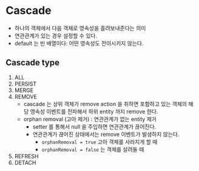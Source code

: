 # Cascade
- 하나의 객체에서 다음 객체로 영속성을 흘려보내준다는 의미
- 연관관계가 있는 경우 설정할 수 있다.
- default 는 빈 배열이다: 어떤 영속성도 전이시키지 않는다.

## Cascade type
1. ALL
2. PERSIST
3. MERGE
4. REMOVE
   - cascade 는 상위 객체가 remove action 을 취하면 포함하고 있는 객체의 해당 영속성 이벤트를 전파해서 하위 entity 까지 remove 한다.
   - orphan removal (고아 제거) : 연관관계가 없는 entity 제거
     - setter 를 통해서 null 을 주입하면 연관관계가 끊어진다.
     - 연관관계가 끊어진 상태에서는 remove 이벤트가 발생하지 않는다.
       - `orphanRemoval = true` 고아 객체를 사라지게 할 때
       - `orphanRemoval = false` 는 객체를 살려둘 때
5. REFRESH
6. DETACH